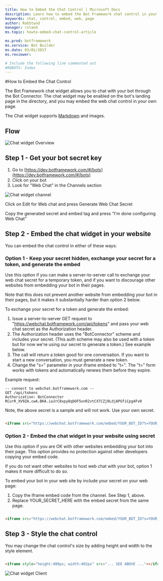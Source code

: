 ```yaml
---
title: How to Embed the Chat Control | Microsoft Docs
description: Learn how to embed the Bot Framework chat control in your web page.
keywords: chat, control, embed, web, page
author: RobStand
manager: rstand
ms.topic: howto-embed-chat-control-article

ms.prod: botframework
ms.service: Bot Builder
ms.date: 03/01/2017
ms.reviewer:

# Include the following line commented out
#ROBOTS: Index
---
```

#How to Embed the Chat Control

The Bot Framework chat widget allows you to chat with your bot through the Bot Connector. The chat widget may be enabled on the bot's landing page in the directory, and you may embed the web chat control in your own page.

The Chat widget supports [Markdown](https://en.wikipedia.org/wiki/Markdown) and images.

## Flow
![Chat widget Overview](~/media/chatwidget-overview.png)

## Step 1 - Get your bot secret key
1. Go to [https://dev.botframework.com/#/bots](https://dev.botframework.com/#/bots)
2. Click on your bot
3. Look for “Web Chat” in the Channels section

![Chat widget channel](~/media/chatwidget-channel.png)

Click on Edit for Web chat and press Generate Web Chat Secret

Copy the generated secret and embed tag and press “I'm done configuring Web Chat”

## Step 2 - Embed the chat widget in your website

You can embed the chat control in either of these ways:

### Option 1 - Keep your secret hidden, exchange your secret for a token, and generate the embed

Use this option if you can make a server-to-server call to exchange your web chat secret for a temporary token,
and if you want to discourage other websites from embedding your bot in their pages.

Note that this does not prevent another website from embedding your bot in their pages, but it makes it substantially
harder than option 2 below.

To exchange your secret for a token and generate the embed:

1. Issue a server-to-server GET request to "https://webchat.botframework.com/api/tokens" and pass your web chat secret as the Authorization header.
2. The Authorization header uses the "BotConnector" scheme and includes your secret. (This auth scheme may also be used with a token but for now we're using our secret to generate a token.) See example below.
3. The call will return a token good for one conversation. If you want to start a new conversation, you must generate a new token.
4. Change the "s=" parameter in your iframe embed to "t=". The "t=" form works with tokens and automatically renews them before they expire.

Example request:

    -- connect to webchat.botframework.com --
    GET /api/tokens
    Authorization: BotConnector RCurR_XV9ZA.cwA.BKA.iaJrC8xpy8qbOF5xnR2vtCX7CZj0LdjAPGfiCpg4Fv0

Note, the above secret is a sample and will not work. Use your own secret.

```html

<iframe src="https://webchat.botframework.com/embed/YOUR_BOT_ID?t=YOUR_TOKEN_HERE"></iframe>

```

### Option 2 - Embed the chat widget in your website using secret

Use this option if you are OK with other websites embedding your bot into their page. This option provides no protection against
other developers copying your embed code.

If you do not want other websites to host web chat with your bot, option 1 makes it more difficult to do so.

To embed your bot in your web site by include your secret on your web page:

1. Copy the iframe embed code from the channel. See Step 1, above.
2. Replace YOUR_SECRET_HERE with the embed secret from the same page.

```html

<iframe src="https://webchat.botframework.com/embed/YOUR_BOT_ID?s=YOUR_SECRET_HERE"></iframe>

```

## Step 3 - Style the chat control

You may change the chat control's size by adding height and width to the style element.

```html

<iframe style="height:480px; width:402px" src="... SEE ABOVE ..."></iframe>

```

![Chat widget Client](/en-us/images/chatwidget/chatwidget-client.png)
